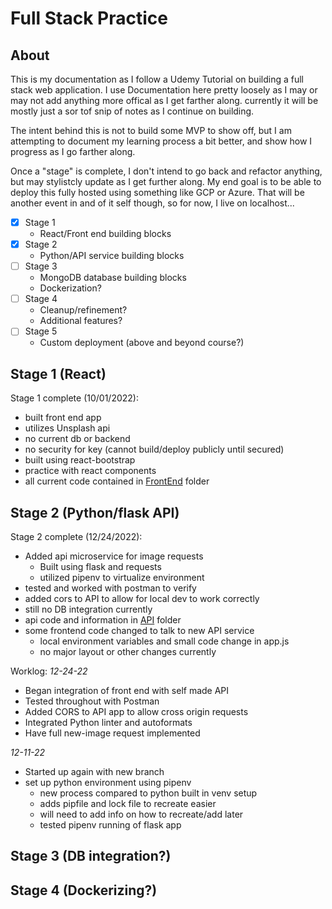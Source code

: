 # Full Stack Practice

## About

This is my documentation as I follow a Udemy Tutorial on building a full stack web application. I use Documentation here pretty loosely as I may or may not add anything more offical as I get farther along.  currently it will be mostly just a sor tof snip of notes as I continue on building.

The intent behind this is not to build some MVP to show off, but I am attempting to document my learning process a bit better, and show how I progress as I go farther along.

Once a "stage" is complete, I don't intend to go back and refactor anything, but may stylistcly update as I get further along.  My end goal is to be able to deploy this fully hosted using something like GCP or Azure.  That will be another event in and of it self though, so for now, I live on localhost...

- [x] Stage 1
    - React/Front end building blocks
- [x] Stage 2
    - Python/API service building blocks
- [ ] Stage 3
    - MongoDB database building blocks
    - Dockerization?
- [ ] Stage 4
    - Cleanup/refinement?
    - Additional features?
- [ ] Stage 5
    - Custom deployment (above and beyond course?)

## Stage 1 (React)

Stage 1 complete (10/01/2022):
- built front end app
- utilizes Unsplash api
- no current db or backend
- no security for key (cannot build/deploy publicly until secured)
- built using react-bootstrap
- practice with react components
- all current code contained in [FrontEnd](./frontend/) folder

## Stage 2 (Python/flask API)

Stage 2 complete (12/24/2022):
- Added api microservice for image requests
    - Built using flask and requests
    - utilized pipenv to virtualize environment
- tested and worked with postman to verify
- added cors to API to allow for local dev to work correctly
- still no DB integration currently
- api code and information in [API](./api/) folder
- some frontend code changed to talk to new API service
    - local environment variables and small code change in app.js
    - no major layout or other changes currently

Worklog:
_12-24-22_
- Began integration of front end with self made API
- Tested throughout with Postman
- Added CORS to API app to allow cross origin requests
- Integrated Python linter and autoformats
- Have full new-image request implemented

_12-11-22_
- Started up again with new branch
- set up python environment using pipenv
    - new process compared to python built in venv setup
    - adds pipfile and lock file to recreate easier
    - will need to add info on how to recreate/add later
    - tested pipenv running of flask app


## Stage 3 (DB integration?)

## Stage 4 (Dockerizing?)